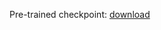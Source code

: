 Pre-trained checkpoint: [download](https://github.com/htem/cb2_project_analysis_files/releases/download/230411/unet_checkpoint_315000.data-00000-of-00001.tar.gz)
